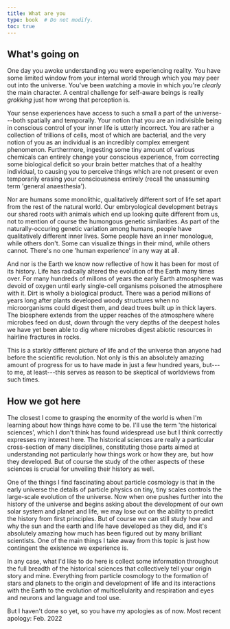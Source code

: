 ```yaml
---
title: What are you
type: book  # Do not modify.
toc: true
---
```


## What's going on

One day you awoke understanding you were experiencing reality. 
You have some limited window from your internal world through which you may peer out into the universe. 
You've been watching a movie in which you're *clearly* the main character. 
A central challenge for self-aware beings is really *grokking* just how wrong that perception is.

Your sense experiences have access to such a small a part of the universe---both spatially and temporally.
Your notion that you are an indivisible being in conscious control of your inner life is utterly incorrect. 
You are rather a collection of trillions of cells, most of which are bacterial, and the very notion of you as an individual is an incredibly complex emergent phenomenon.
Furthermore, ingesting some tiny amount of various chemicals can entirely change your conscious experience, from correcting some biological deficit so your brain better matches that of a healthy individual, to causing you to perceive things which are not present or even temporarily erasing your consciousness entirely (recall the unassuming term 'general anaesthesia'). 

Nor are humans some monolithic, qualitatively different sort of life set apart from the rest of the natural world. Our embryological development betrays our shared roots with animals which end up looking quite different from us, not to mention of course the humongous genetic similarities.
As part of the naturally-occuring genetic variation among humans, people have qualitatively different inner lives. Some people have an inner monologue, while others don't. Some can visualize things in their mind, while others cannot. 
There's no one 'human experience' in any way at all.

And nor is the Earth we know now reflective of how it has been for most of its history. Life has radically altered the evolution of the Earth many times over.
For many hundreds of millons of years the early Earth atmosphere was devoid of oxygen until early single-cell organisms poisoned the atmosphere with it. 
Dirt is wholly a biological product. There was a period millions of years long after plants developed woody structures when no microorganisms could digest them, and dead trees built up in thick layers. 
The biosphere extends from the upper reaches of the atmosphere where microbes feed on dust, down through the very depths of the deepest holes we have yet been able to dig where microbes digest abiotic resources in hairline fractures in rocks.

This is a starkly different picture of life and of the universe than anyone had before the scientific revolution. 
Not only is this an absolutely amazing amount of progress for us to have made in just a few hundred years, but---to me, at least---this serves as reason to be skeptical of worldviews from such times.

## How we got here

The closest I come to grasping the enormity of the world is when I'm learning about how things have come to be. 
I'll use the term 'the historical sciences', which I don't think has found widespread use but I think correctly expresses my interest here.
The historical sciences are really a particular cross-section of many disciplines, constituting those parts aimed at understanding not particularly how things work or how they are, but how they developed.
But of course the study of the other aspects of these sciences is crucial for unveiling their history as well.

One of the things I find fascinating about particle cosmology is that in the early universe the details of particle physics on tiny, tiny scales controls the large-scale evolution of the universe.
Now when one pushes further into the history of the universe and begins asking about the development of our own solar system and planet and life, we may lose out on the ability to predict the history from first principles.
But of course we can still study how and why the sun and the earth and life have developed as they did, and it's absolutely amazing how much has been figured out by many brilliant scientists.
One of the main things I take away from this topic is just how contingent the existence we experience is. 

In any case, what I'd like to do here is collect some information throughout the full breadth of the historical sciences that collectively tell your origin story and mine. 
Everything from particle cosmology to the formation of stars and planets to the origin and development of life and its interactions with the Earth 
to the evolution of multicellularity and respiration and eyes and neurons and language and tool use.

But I haven't done so yet, so you have my apologies as of now. Most recent apology: Feb. 2022